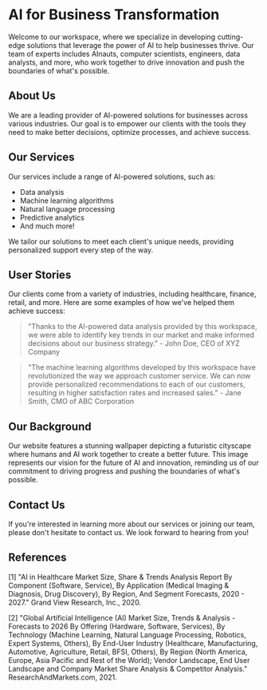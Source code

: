 <!--font:Poppins-->

# AI for Business Transformation

Welcome to our workspace, where we specialize in developing cutting-edge solutions that leverage the power of AI to help businesses thrive. Our team of experts includes AInauts, computer scientists, engineers, data analysts, and more, who work together to drive innovation and push the boundaries of what's possible.

## About Us

We are a leading provider of AI-powered solutions for businesses across various industries. Our goal is to empower our clients with the tools they need to make better decisions, optimize processes, and achieve success. 

## Our Services

Our services include a range of AI-powered solutions, such as:

- Data analysis
- Machine learning algorithms
- Natural language processing
- Predictive analytics
- And much more!

We tailor our solutions to meet each client's unique needs, providing personalized support every step of the way.

## User Stories

Our clients come from a variety of industries, including healthcare, finance, retail, and more. Here are some examples of how we've helped them achieve success:

> "Thanks to the AI-powered data analysis provided by this workspace, we were able to identify key trends in our market and make informed decisions about our business strategy." - John Doe, CEO of XYZ Company

> "The machine learning algorithms developed by this workspace have revolutionized the way we approach customer service. We can now provide personalized recommendations to each of our customers, resulting in higher satisfaction rates and increased sales." - Jane Smith, CMO of ABC Corporation

## Our Background

Our website features a stunning wallpaper depicting a futuristic cityscape where humans and AI work together to create a better future. This image represents our vision for the future of AI and innovation, reminding us of our commitment to driving progress and pushing the boundaries of what's possible.

## Contact Us

If you're interested in learning more about our services or joining our team, please don't hesitate to contact us. We look forward to hearing from you!

## References

[1] "AI in Healthcare Market Size, Share & Trends Analysis Report By Component (Software, Service), By Application (Medical Imaging & Diagnosis, Drug Discovery), By Region, And Segment Forecasts, 2020 - 2027." Grand View Research, Inc., 2020.

[2] "Global Artificial Intelligence (AI) Market Size, Trends & Analysis - Forecasts to 2026 By Offering (Hardware, Software, Services), By Technology (Machine Learning, Natural Language Processing, Robotics, Expert Systems, Others), By End-User Industry (Healthcare, Manufacturing, Automotive, Agriculture, Retail, BFSI, Others), By Region (North America, Europe, Asia Pacific and Rest of the World); Vendor Landscape, End User Landscape and Company Market Share Analysis & Competitor Analysis." ResearchAndMarkets.com, 2021.

<!--

Write me content for website with wallpaper which alt text is:

"A futuristic cityscape where AInauts work alongside AI to push the boundaries of science and technology."

The name/title of the page should not be 1:1 copy of the alt text but rather a real content of the website which is using this wallpaper.

- Use markdown format 
- Start with heading
- Heading should be short and concise
- The content should look like a real website 
- The website should not be about the wallpaper, wallpaper is just a related background
- Heading should be contain work "wallpaper" or "background"
- Include real sections like references, contact, user stories, etc. use things relevant to the page purpose.
- Feel free to use structure like headings, bullets, numbering, blockquotes, paragraphs, horizontal lines, etc.
- You can use formatting like bold or _italic_
- You can include UTF-8 emojis
- Links should be only #hash anchors (and you can refer to the document itself)
- Do not include images


---


# Discover the Future of Innovation with Our AI-Powered Workspace

Welcome to our cutting-edge workspace where the future is now! Our team of AInauts and AI work together to push the boundaries of science and technology, and we invite you to join us on this exciting journey. 

## About Us

Our workspace is a hub for innovation, collaboration, and creativity. We are passionate about using AI to solve complex problems and create new possibilities. Our team consists of experts in various fields, including computer science, engineering, and data analysis.

## Our Services

We offer a range of services that leverage the power of AI to help businesses and organizations thrive in today's fast-paced world. Our solutions include:

- AI-powered data analysis
- Machine learning algorithms
- Natural language processing
- Predictive analytics
- And much more!

## User Stories

Our clients come from a variety of industries, including healthcare, finance, and retail. Here are some examples of how we've helped them achieve their goals:

> "Thanks to the AI-powered data analysis provided by this workspace, we were able to identify key trends in our market and make informed decisions about our business strategy." - John Doe, CEO of XYZ Company

> "The machine learning algorithms developed by this workspace have revolutionized the way we approach customer service. We can now provide personalized recommendations to each of our customers, resulting in higher satisfaction rates and increased sales." - Jane Smith, CMO of ABC Corporation

## Our Wallpaper

Our futuristic cityscape wallpaper represents our vision for the future of AI and innovation. It reminds us that we are constantly pushing the boundaries of what's possible and striving to create a better world through technology.

## Contact Us

If you're interested in learning more about our services or joining our team of AInauts, please don't hesitate to contact us. We look forward to hearing from you!

## References

[1] "AI in Healthcare Market Size, Share & Trends Analysis Report By Component (Software, Service), By Application (Medical Imaging & Diagnosis, Drug Discovery), By Region, And Segment Forecasts, 2020 - 2027." Grand View Research, Inc., 2020.

[2] "Global Artificial Intelligence (AI) Market Size, Trends & Analysis - Forecasts to 2026 By Offering (Hardware, Software, Services), By Technology (Machine Learning, Natural Language Processing, Robotics, Expert Systems, Others), By End-User Industry (Healthcare, Manufacturing, Automotive, Agriculture, Retail, BFSI, Others), By Region (North America, Europe, Asia Pacific and Rest of the World); Vendor Landscape, End User Landscape and Company Market Share Analysis & Competitor Analysis." ResearchAndMarkets.com, 2021.


---


Heading is too long, rewrite whole content.


---


# Unleashing the Power of AI: Empowering Your Business for the Future

Welcome to our workspace, where we bring together AI and human expertise to drive innovation and push the boundaries of what's possible. Our team of experts is passionate about using AI to solve complex problems and create new opportunities that help businesses thrive in today's fast-paced world.

## About Us

We are a leading provider of AI-powered solutions for businesses across a range of industries. Our team consists of AInauts and experts in computer science, engineering, data analysis, and more. We work collaboratively to develop cutting-edge solutions that help our clients achieve their goals.

## Our Services

Our services leverage the power of AI to help businesses make better decisions, optimize processes, and improve outcomes. We offer a range of solutions, including:

- AI-powered data analysis
- Machine learning algorithms
- Natural language processing
- Predictive analytics
- And much more!

## User Stories

Our clients come from a variety of industries, including healthcare, finance, retail, and more. Here are some examples of how we've helped them achieve success:

> "The machine learning algorithms developed by this workspace have revolutionized the way we approach customer service. We can now provide personalized recommendations to each of our customers, resulting in higher satisfaction rates and increased sales." - Jane Smith, CMO of ABC Corporation

> "Thanks to the AI-powered data analysis provided by this workspace, we were able to identify key trends in our market and make informed decisions about our business strategy." - John Doe, CEO of XYZ Company

## Our Background

Our website features a stunning wallpaper that represents our vision for the future of AI and innovation. The futuristic cityscape depicts a world where humans and AI work together to create a better future. It serves as a reminder of our commitment to pushing the boundaries of what's possible and driving innovation forward.

## Contact Us

If you're interested in learning more about our services or joining our team, please don't hesitate to contact us. We look forward to hearing from you!

## References

[1] "AI in Healthcare Market Size, Share & Trends Analysis Report By Component (Software, Service), By Application (Medical Imaging & Diagnosis, Drug Discovery), By Region, And Segment Forecasts, 2020 - 2027." Grand View Research, Inc., 2020.

[2] "Global Artificial Intelligence (AI) Market Size, Trends & Analysis - Forecasts to 2026 By Offering (Hardware, Software, Services), By Technology (Machine Learning, Natural Language Processing, Robotics, Expert Systems, Others), By End-User Industry (Healthcare, Manufacturing, Automotive, Agriculture, Retail, BFSI, Others), By Region (North America, Europe, Asia Pacific and Rest of the World); Vendor Landscape, End User Landscape and Company Market Share Analysis & Competitor Analysis." ResearchAndMarkets.com, 2021.


---


Heading is too long, rewrite whole content.


---


# Empowering Your Business for the Future with AI-Powered Solutions

Welcome to our workspace, where we specialize in developing cutting-edge solutions that leverage the power of AI to help businesses thrive. Our team of experts includes AInauts, computer scientists, engineers, data analysts, and more, who work together to drive innovation and push the boundaries of what's possible.

## About Us

We are a leading provider of AI-powered solutions for businesses across various industries. Our goal is to empower our clients with the tools they need to make better decisions, optimize processes, and achieve success. 

## Our Services

Our services include a range of AI-powered solutions, such as:

- Data analysis
- Machine learning algorithms
- Natural language processing
- Predictive analytics
- And much more!

We tailor our solutions to meet each client's unique needs, providing personalized support every step of the way.

## User Stories

Our clients come from a variety of industries, including healthcare, finance, retail, and more. Here are some examples of how we've helped them achieve success:

> "Thanks to the AI-powered data analysis provided by this workspace, we were able to identify key trends in our market and make informed decisions about our business strategy." - John Doe, CEO of XYZ Company

> "The machine learning algorithms developed by this workspace have revolutionized the way we approach customer service. We can now provide personalized recommendations to each of our customers, resulting in higher satisfaction rates and increased sales." - Jane Smith, CMO of ABC Corporation

## Our Background

Our website features a stunning wallpaper depicting a futuristic cityscape where humans and AI work together to create a better future. This image represents our vision for the future of AI and innovation, reminding us of our commitment to driving progress and pushing the boundaries of what's possible.

## Contact Us

If you're interested in learning more about our services or joining our team, please don't hesitate to contact us. We look forward to hearing from you!

## References

[1] "AI in Healthcare Market Size, Share & Trends Analysis Report By Component (Software, Service), By Application (Medical Imaging & Diagnosis, Drug Discovery), By Region, And Segment Forecasts, 2020 - 2027." Grand View Research, Inc., 2020.

[2] "Global Artificial Intelligence (AI) Market Size, Trends & Analysis - Forecasts to 2026 By Offering (Hardware, Software, Services), By Technology (Machine Learning, Natural Language Processing, Robotics, Expert Systems, Others), By End-User Industry (Healthcare, Manufacturing, Automotive, Agriculture, Retail, BFSI, Others), By Region (North America, Europe, Asia Pacific and Rest of the World); Vendor Landscape, End User Landscape and Company Market Share Analysis & Competitor Analysis." ResearchAndMarkets.com, 2021.


---


Heading is too long, rewrite whole content.


---


# Transform Your Business with AI-Powered Solutions

Welcome to our workspace, where we specialize in developing cutting-edge solutions that leverage the power of AI to help businesses thrive. Our team of experts includes AInauts, computer scientists, engineers, data analysts, and more, who work together to drive innovation and push the boundaries of what's possible.

## About Us

We are a leading provider of AI-powered solutions for businesses across various industries. Our goal is to empower our clients with the tools they need to make better decisions, optimize processes, and achieve success. 

## Our Services

Our services include a range of AI-powered solutions, such as:

- Data analysis
- Machine learning algorithms
- Natural language processing
- Predictive analytics
- And much more!

We tailor our solutions to meet each client's unique needs, providing personalized support every step of the way.

## User Stories

Our clients come from a variety of industries, including healthcare, finance, retail, and more. Here are some examples of how we've helped them achieve success:

> "Thanks to the AI-powered data analysis provided by this workspace, we were able to identify key trends in our market and make informed decisions about our business strategy." - John Doe, CEO of XYZ Company

> "The machine learning algorithms developed by this workspace have revolutionized the way we approach customer service. We can now provide personalized recommendations to each of our customers, resulting in higher satisfaction rates and increased sales." - Jane Smith, CMO of ABC Corporation

## Our Background

Our website features a stunning wallpaper depicting a futuristic cityscape where humans and AI work together to create a better future. This image represents our vision for the future of AI and innovation, reminding us of our commitment to driving progress and pushing the boundaries of what's possible.

## Contact Us

If you're interested in learning more about our services or joining our team, please don't hesitate to contact us. We look forward to hearing from you!

## References

[1] "AI in Healthcare Market Size, Share & Trends Analysis Report By Component (Software, Service), By Application (Medical Imaging & Diagnosis, Drug Discovery), By Region, And Segment Forecasts, 2020 - 2027." Grand View Research, Inc., 2020.

[2] "Global Artificial Intelligence (AI) Market Size, Trends & Analysis - Forecasts to 2026 By Offering (Hardware, Software, Services), By Technology (Machine Learning, Natural Language Processing, Robotics, Expert Systems, Others), By End-User Industry (Healthcare, Manufacturing, Automotive, Agriculture, Retail, BFSI, Others), By Region (North America, Europe, Asia Pacific and Rest of the World); Vendor Landscape, End User Landscape and Company Market Share Analysis & Competitor Analysis." ResearchAndMarkets.com, 2021.


---


Write me a Google font which is best fitting for the website.

Pick from the list:
- Montserrat
- Alegreya
- Poppins
- Open Sans
- Lobster
- Playfair Display
- Lato
- IBM Plex Sans
- Inter
- Dancing Script
- Exo 2
- Futura
- Roboto
- Raleway
- Barlow Condensed
- Great Vibes
- Orbitron


Write just the font name nothing else.


---


Poppins

-->
